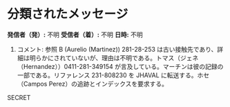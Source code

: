 # 分類されたメッセージ

**発信者（発）:** 不明
**受信者（着）:** 不明
**日時:** 不明

1. コメント: 参照 B (Aurelio (Martinez)) 281-28-253 は古い接触先であり、詳細は明らかにされていないが、理由は不明である。トマス（ジェネ（Hernandez））0411-281-349154 が言及している。マーチンは彼の記録の一部である。リファレンス 231-808230 を JHAVAL に転送する。ホセ（Campos Perez）の追跡とインデックスを要求する。

SECRET